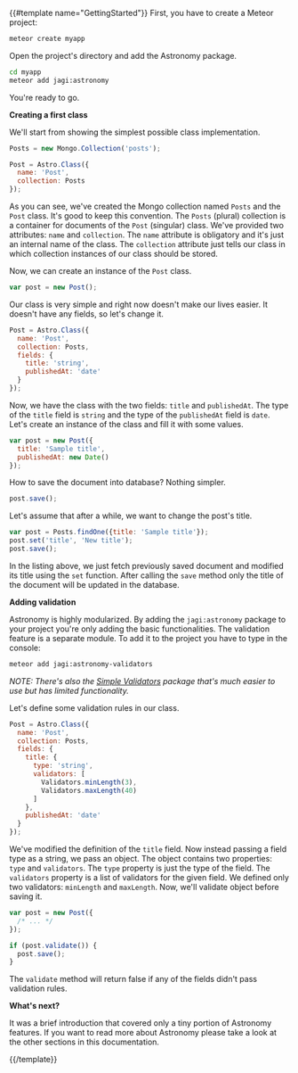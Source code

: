 {{#template name="GettingStarted"}}
First, you have to create a Meteor project:

```sh
meteor create myapp
```

Open the project's directory and add the Astronomy package.

```sh
cd myapp
meteor add jagi:astronomy
```

You're ready to go.

**Creating a first class**

We'll start from showing the simplest possible class implementation.

```js
Posts = new Mongo.Collection('posts');

Post = Astro.Class({
  name: 'Post',
  collection: Posts
});
```

As you can see, we've created the Mongo collection named `Posts` and the `Post`  class. It's good to keep this convention. The `Posts` (plural) collection is a container for documents of the `Post` (singular) class. We've provided two attributes: `name` and `collection`. The `name` attribute is obligatory and it's just an internal name of the class. The `collection` attribute just tells our class in which collection instances of our class should be stored.

Now, we can create an instance of the `Post` class.

```js
var post = new Post();
```

Our class is very simple and right now doesn't make our lives easier. It doesn't have any fields, so let's change it.

```js
Post = Astro.Class({
  name: 'Post',
  collection: Posts,
  fields: {
    title: 'string',
    publishedAt: 'date'
  }
});
```

Now, we have the class with the two fields: `title` and `publishedAt`. The type of the `title` field is `string` and the type of the `publishedAt` field is `date`. Let's create an instance of the class and fill it with some values.

```js
var post = new Post({
  title: 'Sample title',
  publishedAt: new Date()
});
```

How to save the document into database? Nothing simpler.

```js
post.save();
```

Let's assume that after a while, we want to change the post's title.

```js
var post = Posts.findOne({title: 'Sample title'});
post.set('title', 'New title');
post.save();
```

In the listing above, we just fetch previously saved document and modified its title using the `set` function. After calling the `save` method only the title of the document will be updated in the database.

**Adding validation**

Astronomy is highly modularized. By adding the `jagi:astronomy` package to your project you're only adding the basic functionalities. The validation feature is a separate module. To add it to the project you have to type in the console:

```sh
meteor add jagi:astronomy-validators
```

*NOTE: There's also the [Simple Validators](https://atmospherejs.com/jagi/astronomy-simple-validators) package that's much easier to use but has limited functionality.*

Let's define some validation rules in our class.

```js
Post = Astro.Class({
  name: 'Post',
  collection: Posts,
  fields: {
    title: {
      type: 'string',
      validators: [
        Validators.minLength(3),
        Validators.maxLength(40)
      ]
    },
    publishedAt: 'date'
  }
});
```

We've modified the definition of the `title` field. Now instead passing a field type as a string, we pass an object. The object contains two properties: `type` and `validators`. The `type` property is just the type of the field. The `validators` property is a list of validators for the given field. We defined only two validators: `minLength` and `maxLength`. Now, we'll validate object before saving it.

```js
var post = new Post({
  /* ... */
});

if (post.validate()) {
  post.save();
}
```

The `validate` method will return false if any of the fields didn't pass validation rules.

**What's next?**

It was a brief introduction that covered only a tiny portion of Astronomy features. If you want to read more about Astronomy please take a look at the other sections in this documentation.

{{/template}}
